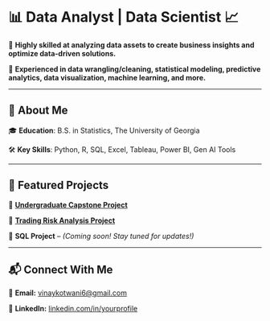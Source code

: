 # 📊 Data Analyst | Data Scientist 📈  

🔹 **Highly skilled at analyzing data assets to create business insights and optimize data-driven solutions.**

🔹 **Experienced in data wrangling/cleaning, statistical modeling, predictive analytics, data visualization, machine learning, and more.**    

---

## 📌 About Me  

🎓 **Education**: B.S. in Statistics, The University of Georgia  

🛠 **Key Skills**: Python, R, SQL, Excel, Tableau, Power BI, Gen AI Tools

---

## 🚀 Featured Projects  

🔹 **[Undergraduate Capstone Project](project1.md)**  

🔹 **[Trading Risk Analysis Project](project2.md)** 

🔹 **SQL Project** – *(Coming soon! Stay tuned for updates!)*  

---

## 📬 Connect With Me  

📧 **Email:** [vinaykotwani6@gmail.com](mailto:vinaykotwani6@gmail.com)  

💼 **LinkedIn:** [linkedin.com/in/yourprofile](#)
